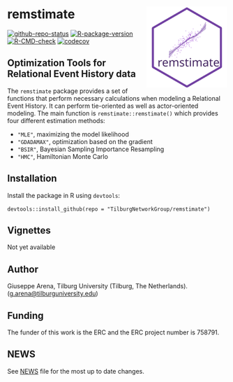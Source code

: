 # remstimate <img align="right" width="185" src='man/figures/remstimate-logo.svg'>

[![github-repo-status](https://www.repostatus.org/badges/latest/active.svg)](https://www.repostatus.org/#active)
[![R-package-version](https://img.shields.io/github/r-package/v/TilburgNetworkGroup/remstimate)](https://www.github.com/TilburgNetworkGroup/remstimate)
[![R-CMD-check](https://github.com/TilburgNetworkGroup/remstimate/actions/workflows/check-standard.yaml/badge.svg)](https://github.com/TilburgNetworkGroup/remstimate/actions/workflows/check-standard.yaml)
[![codecov](https://codecov.io/gh/TilburgNetworkGroup/remstimate/graph/badge.svg?token=8NZ4T6E4N9)](https://codecov.io/gh/TilburgNetworkGroup/remstimate)

## Optimization Tools for Relational Event History data
The `remstimate` package provides a set of functions that perform necessary calculations when modeling a Relational Event History. It can perform tie-oriented as well as actor-oriented modeling. The main function is `remstimate::remstimate()` which provides four different estimation methods: 

- `"MLE"`, maximizing the model likelihood
- `"GDADAMAX"`, optimization based on the gradient 
- `"BSIR"`, Bayesian Sampling Importance Resampling
- `"HMC"`, Hamiltonian Monte Carlo


## Installation
Install the package in R using `devtools`:

```
devtools::install_github(repo = "TilburgNetworkGroup/remstimate")
```


## Vignettes
Not yet available


## Author
Giuseppe Arena, Tilburg University (Tilburg, The Netherlands). (g.arena@tilburguniversity.edu)


## Funding
The funder of this work is the ERC and the ERC project number is 758791.


## NEWS
See [NEWS](NEWS.md) file for the most up to date changes.
